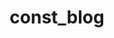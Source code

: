 ---
layout: home
home: true

# https://vitepress.dev/reference/default-theme-home-page
title: const_blog
titleTemplate: Hi
editLink: true
lastUpdated: true

hero:
    name: const
    text: Stay foolish, Stay hungry.
    tagline: <small><i><u>hello world</u><i></small>
    image:
        src: /avator.png # 首页右边的图片
        alt: avatar # 图片的描述
    
    actions: # 按钮相关
    # - theme: brand
    #   text: 进入主页
    #   link:
    - theme: alt
      text: 个人成长
      link:

features: # 按钮下方的描述
  - icon: ⚡
    title: 算法学习
    details: algo learn
    link:
  - icon: 🧩
    title: 计算机基础
    details: 计算机基础
    link:
  - icon: 🔧
    title: 开发工具
    details: 总结
    link:
---